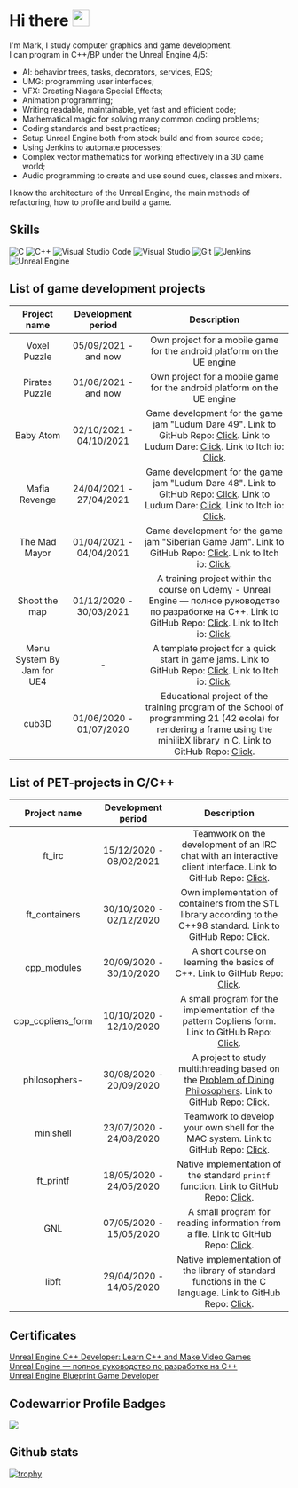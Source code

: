 # Hi there <img src="https://raw.githubusercontent.com/MartinHeinz/MartinHeinz/master/wave.gif" width="30px">
I'm Mark, I study computer graphics and game development.  
I can program in C++/BP under the Unreal Engine 4/5:  
* AI: behavior trees, tasks, decorators, services, EQS;  
* UMG: programming user interfaces;  
* VFX: Creating Niagara Special Effects;  
* Animation programming;  
* Writing readable, maintainable, yet fast and efficient code;  
* Mathematical magic for solving many common coding problems;  
* Coding standards and best practices;  
* Setup Unreal Engine both from stock build and from source code;  
* Using Jenkins to automate processes;  
* Complex vector mathematics for working effectively in a 3D game world;
* Audio programming to create and use sound cues, classes and mixers.  

I know the architecture of the Unreal Engine, the main methods of refactoring,
how to profile and build a game.

## Skills
<img alt="C" src="https://img.shields.io/badge/c-%2300599C.svg?style=for-the-badge&logo=c&logoColor=white"/> <img alt="C++" src="https://img.shields.io/badge/c++-%2300599C.svg?style=for-the-badge&logo=c%2B%2B&logoColor=white"/> <img alt="Visual Studio Code" src="https://img.shields.io/badge/VisualStudioCode-0078d7.svg?style=for-the-badge&logo=visual-studio-code&logoColor=white"/> <img alt="Visual Studio" src="https://img.shields.io/badge/VisualStudio-5C2D91.svg?style=for-the-badge&logo=visual-studio&logoColor=white"/> <img alt="Git" src="https://img.shields.io/badge/git-%23F05033.svg?style=for-the-badge&logo=git&logoColor=white"/> <img alt="Jenkins" src="https://img.shields.io/badge/jenkins-%232C5263.svg?style=for-the-badge&logo=jenkins&logoColor=white"/> <img alt="Unreal Engine" src="https://img.shields.io/badge/unrealengine-%23313131.svg?style=for-the-badge&logo=unrealengine&logoColor=white"/>
## List of game development projects
| Project name | Development period | Description |
|:------------:|:------------------:|:-----------:|
| Voxel Puzzle |05/09/2021 - and now| Own project for a mobile game for the android platform on the UE engine |
| Pirates Puzzle |01/06/2021 - and now| Own project for a mobile game for the android platform on the UE engine |
| Baby Atom | 02/10/2021 - 04/10/2021 | Game development for the game jam "Ludum Dare 49". Link to GitHub Repo: [Click](https://github.com/markveligod/LudumDare49).  Link to Ludum Dare: [Click](https://ldjam.com/events/ludum-dare/49/baby-atom).  Link to Itch io: [Click](https://markveligod.itch.io/baby-atom).  |
| Mafia Revenge | 24/04/2021 - 27/04/2021 | Game development for the game jam "Ludum Dare 48". Link to GitHub Repo: [Click](https://github.com/markveligod/ludumedare48).  Link to Ludum Dare: [Click](https://ldjam.com/events/ludum-dare/48/mafia-revenge).  Link to Itch io: [Click](https://markveligod.itch.io/mafia-revenge).  |
| The Mad Mayor | 01/04/2021 - 04/04/2021 | Game development for the game jam "Siberian Game Jam". Link to GitHub Repo: [Click](https://github.com/markveligod/SiberianGameJamAprill2021). Link to Itch io: [Click](https://markveligod.itch.io/themadmayor). |
| Shoot the map | 01/12/2020 - 30/03/2021 | A training project within the course on Udemy - Unreal Engine — полное руководство по разработке на С++. Link to GitHub Repo: [Click](https://github.com/markveligod/CoursesUnrealEngine). Link to Itch io: [Click](https://markveligod.itch.io/shoot-the-map). |
| Menu System By Jam for UE4 | - | A template project for a quick start in game jams. Link to GitHub Repo: [Click](https://github.com/markveligod/MenuSystemByJam). Link to Itch io: [Click](https://markveligod.itch.io/menu-system-by-jam-for-ue4). |
| cub3D | 01/06/2020 - 01/07/2020 | Educational project of the training program of the School of programming 21 (42 ecola) for rendering a frame using the minilibX library in C. Link to GitHub Repo: [Click](https://github.com/markveligod/cub3D). |

## List of PET-projects in С/C++
| Project name | Development period | Description |
|:------------:|:------------------:|:-----------:|
| ft_irc | 15/12/2020 - 08/02/2021 | Teamwork on the development of an IRC chat with an interactive client interface. Link to GitHub Repo: [Click](https://github.com/markveligod/ft_irc). |
| ft_containers | 30/10/2020 - 02/12/2020 | Own implementation of containers from the STL library according to the C++98 standard. Link to GitHub Repo: [Click](https://github.com/markveligod/ft_containers). |
| cpp_modules | 20/09/2020 - 30/10/2020 | A short course on learning the basics of C++. Link to GitHub Repo: [Click](https://github.com/markveligod/cpp_modules). |
| cpp_copliens_form | 10/10/2020 - 12/10/2020 | A small program for the implementation of the pattern Copliens form. Link to GitHub Repo: [Click](https://github.com/markveligod/cpp_copliens_form). |
| philosophers- | 30/08/2020 - 20/09/2020 | A project to study multithreading based on the [Problem of Dining Philosophers](https://en.wikipedia.org/wiki/Dining_philosophers_problem). Link to GitHub Repo: [Click](https://github.com/markveligod/philosophers-). |
| minishell | 23/07/2020 - 24/08/2020 | Teamwork to develop your own shell for the MAC system. Link to GitHub Repo: [Click](https://github.com/markveligod/minishell). |
| ft_printf | 18/05/2020 - 24/05/2020 | Native implementation of the standard `printf` function. Link to GitHub Repo: [Click](https://github.com/markveligod/ft_printf). |
| GNL | 07/05/2020 - 15/05/2020 | A small program for reading information from a file. Link to GitHub Repo: [Click](https://github.com/markveligod/GNL). |
| libft | 29/04/2020 - 14/05/2020 | Native implementation of the library of standard functions in the C language. Link to GitHub Repo: [Click](https://github.com/markveligod/libft). |


## Certificates
[Unreal Engine C++ Developer: Learn C++ and Make Video Games](https://www.udemy.com/certificate/UC-20cb3b99-391c-4aaf-be7a-3da38396187a/)  
[Unreal Engine — полное руководство по разработке на С++](https://www.udemy.com/certificate/UC-8069876f-be89-4c90-bd60-2f252de0d248/)  
[Unreal Engine Blueprint Game Developer](https://www.udemy.com/certificate/UC-c52ab5f1-e36a-4325-96ef-77bbe6386be1/)  

## Codewarrior Profile Badges
<img src="https://www.codewars.com/users/markveligod/badges/large">

## Github stats
[![trophy](https://github-profile-trophy.vercel.app/?username=markveligod&theme=onedark)](https://github.com/ryo-ma/github-profile-trophy)
